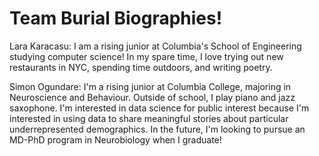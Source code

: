 <h1> Team Burial Biographies! </h1>

<p1> Lara Karacasu: I am a rising junior at Columbia's School of Engineering studying computer science! In my spare time, I love trying out new restaurants in NYC, spending time outdoors, and writing poetry. </p1>

<p1>Simon Ogundare: I'm a rising junior at Columbia College, majoring in Neuroscience and Behaviour. Outside of school, I play piano and jazz saxophone. I'm interested in data science for public interest because I'm interested in using data to share meaningful stories about particular underrepresented demographics. In the future, I'm looking to pursue an MD-PhD program in Neurobiology when I graduate!</p1>